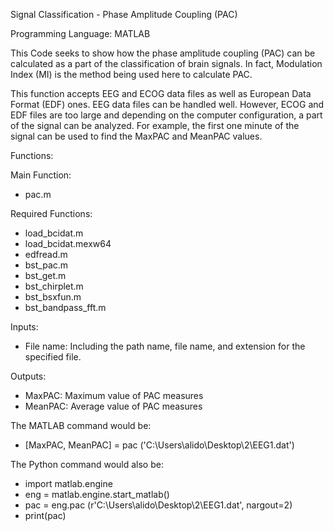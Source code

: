 Signal Classification - Phase Amplitude Coupling (PAC)


Programming Language: MATLAB

This Code seeks to show how the phase amplitude coupling (PAC) can be calculated as a part of the classification of brain signals. In fact, Modulation Index (MI) is the method being used here to calculate PAC.

This function accepts EEG and ECOG data files as well as European Data Format (EDF) ones. 
EEG data files can be handled well. However, ECOG and EDF files are too large and depending on the computer configuration, a part of the signal can be analyzed. For example, the first one minute of the signal can be used to find the MaxPAC and MeanPAC values.

Functions:

Main Function:
-	pac.m

Required Functions:
-	load_bcidat.m
-	load_bcidat.mexw64
-	edfread.m
-	bst_pac.m
-	bst_get.m
-	bst_chirplet.m
-	bst_bsxfun.m
-	bst_bandpass_fft.m

Inputs:
- File name: Including the path name, file name, and extension for the specified file.

Outputs:
- MaxPAC: Maximum value of PAC measures
- MeanPAC: Average value of PAC measures

The MATLAB command would be:
-	[MaxPAC, MeanPAC] = pac ('C:\Users\alido\Desktop\2\EEG1.dat')

The Python command would also be:
-	import matlab.engine
-	eng = matlab.engine.start_matlab()
-	pac = eng.pac (r'C:\Users\alido\Desktop\2\EEG1.dat', nargout=2)
-	print(pac)

